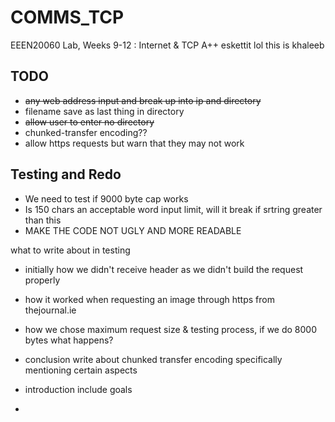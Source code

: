 # COMMS_TCP
EEEN20060 Lab, Weeks 9-12 : Internet &amp; TCP
A++ eskettit
lol this is khaleeb

## TODO
* ~~any web address input and break up into ip and directory~~
* filename save as last thing in directory
* ~~allow user to enter no directory~~
* chunked-transfer encoding??
* allow https requests but warn that they may not work

## Testing and Redo
* We need to test if 9000 byte cap works
* Is 150 chars an acceptable word input limit, will it break if srtring greater than this
* MAKE THE CODE NOT UGLY AND MORE READABLE

what to write about in testing
* initially how we didn't receive header as we didn't build the request properly
* how it worked when requesting an image through https from thejournal.ie
* how we chose maximum request size & testing process, if we do 8000 bytes what happens?



* conclusion write about chunked transfer encoding specifically mentioning certain aspects
* introduction include goals
*   